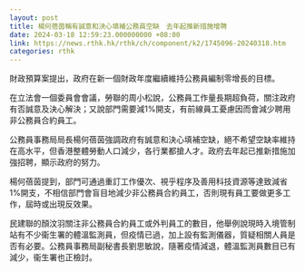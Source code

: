 ```yaml
---
layout: post
title: 楊何蓓茵稱有誠意和決心填補公務員空缺　去年起推新措施增聘
date: 2024-03-18 12:59:23.000000000 +08:00
link: https://news.rthk.hk/rthk/ch/component/k2/1745096-20240318.htm
categories: rthk
---
```


財政預算案提出，政府在新一個財政年度繼續維持公務員編制零增長的目標。

在立法會一個委員會會議，勞聯的周小松說，公務員工作量長期超負荷，關注政府有否誠意及決心解決；又說部門需要減1%開支，有前線員工憂慮因而會減少聘用非公務員合約員工。

公務員事務局局長楊何蓓茵強調政府有誠意和決心填補空缺，絕不希望空缺率維持在高水平，但香港整體勞動人口減少，各行業都搶人才。政府去年起已推新措施加強招聘，顯示政府的努力。

楊何蓓茵提到，部門可通過重訂工作優次、視乎程序及善用科技資源等達致減省1%開支，不相信部門會盲目地減少非公務員合約員工，否則現有員工要做更多工作，屆時或出現反效果。

民建聯的顏汶羽關注非公務員合約員工或外判員工的數目，他舉例說現時入境管制站有不少衞生署的體溫監測員，但疫情已過，加上設有監測儀器，質疑相關人員是否有必要。公務員事務局副秘書長劉思敏說，隨著疫情減退，體溫監測員數目已有減少，衞生署也正檢討。
